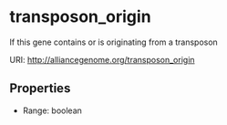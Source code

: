 # transposon_origin

If this gene contains or is originating from a transposon

URI: http://alliancegenome.org/transposon_origin



<!-- no inheritance hierarchy -->


## Properties

 * Range: boolean



